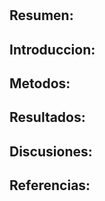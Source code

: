 # <!-- TIITULO DEL PROYECTO -->

<!--
Una linea que resuma todo:
Ej:
- "Analisis de flujo y congestion en redes utilizando simulacion discreta y un protocolo"
- "Protocolo para control de congestion y flujo de redes en simulacion discreta"
-->

## Resumen:

<!--
Un parrafo (o dos) resumindo la totalida del trabajo y sus resultados.

Tenemos que describir un poco para que el lector tenga una pantallaso general de lo que se va a encontrar en nuestor trabajo.
Ej:
- Presentamos el problema a trabajar.
- De que manera lo vamos a trabajar.
- Pequeña idea de propuesta de solucion que queremos hacer.
- Opcional adelantr algunos reultados provisorios.
-->

## Introduccion:

<!--
Partes:
- Definir el problema y contextualizar al lector con definiciones basicas.
    + Ej: "Nostros en las redes vamos a encontrar tal y tal problema ...
           , el flujo esta tal cosa, la congestion tal otra ..."

- Describir el estado del arte. (trabajos previos)
    + Ej: "En la actualidad se han propuesto varios protocolos para controlar la congestion y flujo en redes, como TCP, UDP, ..."

- Metodologia de trabajo.
    + Ej: "Nosotros vamos a trabajar con simulacion discreta, que es ...
           y emplearems un protocolo que vamos a proponer, para analizar el flujo y congestion en redes ..."

- Presentacion de nuestros casos de estudio.
   + Explicar caso 1: su ventaja, problemas, etc.
   + Explicar caso 2: su ventaja, problemas, etc.
   + Obs: Incluir las primeras graficas de la parte 1, con las conculciones y problemas que encontramos osea interpretarlas (ej, aca podemos ver que los paquetes, buffers, paquetes enviado, tal y tal cosa ...)

En el encunciado dice que hay que contestar las siguientes preguntas de la PARTE DE TAREA ANALISIS:
- ¿Qué diferencia observa entre el caso de estudio 1 y 2?
- ¿Cuál es la fuente limitante en cada uno?
- Investigue sobre la diferencia entre control de flujo y control de congestión (ver Figura 6-22 del libro Tanenbaum).
-->

## Metodos:

<!--
Una seccion que describir nuestra propuesta de solución:
- Describimos el algoritmo.
- Como llegamos a esa idea.
- Una pequeña hipotesis de porque creemos que va a funcionar.
-->

## Resultados:

<!--
- Una seccion que detalla los resultados de los algoritmos diseñados con graficos tanto para el caso 1 y caso 2.
- Concluciones de los resultados.

Opcional: Si no llegamos directamente al algoritmo, se puede incluir algunas modificacion que le fuimos haciendo al algoritmo para que funcionen mejor. (Es decir algunas variables globales, parametros, que no cambia tanto codigo, etc.)
Importante: Implementar todo el algoritmo de nuevo no se considera modificacion,  eso se ecribe en otro paper.

(Aca podemos agregar el caso 3 nuestro y explicar porque esta bueno, etc.)


Agregar graficos de carga ofrecida vs carga util explicada en el video:
https://www.youtube.com/watch?v=W8r8zSPjeAs&feature=youtu.be

El enunciado dice que hay que contestar las siguientes preguntas de la PARTE TAREA DE DISEÑO:
- ¿Cómo cree que se comporta su algoritmo de control de flujo y congestión?
- ¿Funciona para el caso de estudio 1 y 2 por igual? ¿Por qué?
-->

## Discusiones:

<!--
Una seccion con los logros, limitaiones y posibles mejoras de nuestro algoritmo propuesto.
-->

## Referencias:

<!--
- Todas las referencias que usamos en el trabajo. LIBROS, PAPERS, WEB, ETC.
(Nosotros usamos el manual de omnet++ y  quizas algo más ...).

Si agregamos imagenes de tanembaun para explicar algo de flujo y congestion, tambien se debe referenciar.
-->
